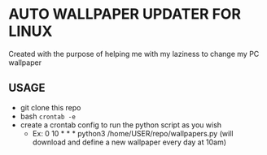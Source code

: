# AUTO WALLPAPER UPDATER FOR LINUX

Created with the purpose of helping me with my laziness to change my PC wallpaper

## USAGE

- git clone this repo
- bash `crontab -e`
- create a crontab config to run the python script as you wish
  - Ex: 0 10 \* \* \* python3 /home/USER/repo/wallpapers.py (will download and define a new wallpaper every day at 10am)
